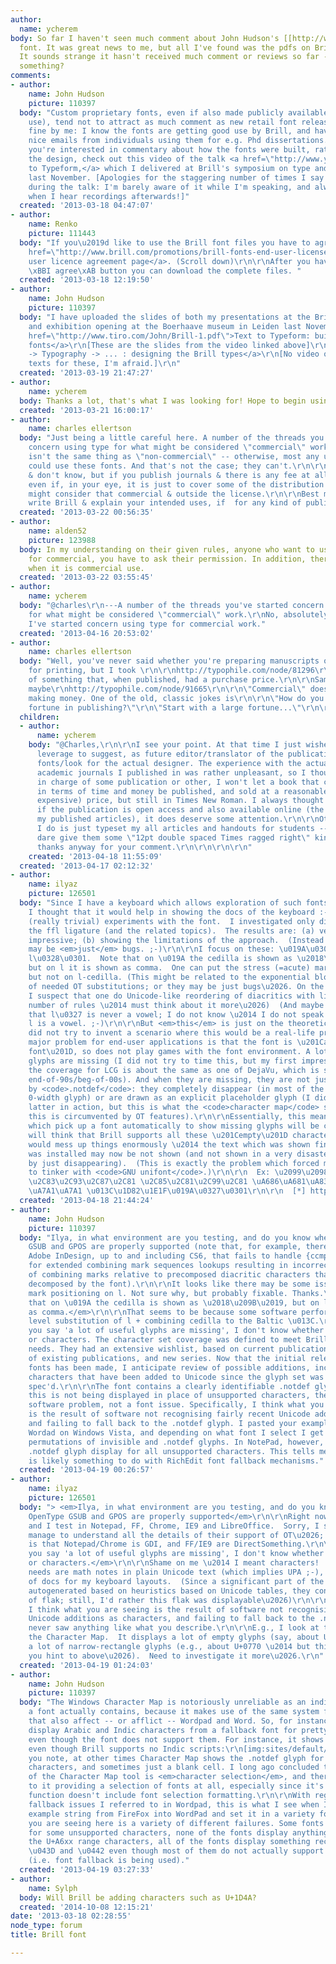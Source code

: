 ```yaml
---
author:
  name: ycherem
body: So far I haven't seen much comment about John Hudson's [[http://www.brill.com/author-gateway/brill-fonts|Brill]]
  font. It was great news to me, but all I've found was the pdfs on Brill's webpage.
  It sounds strange it hasn't received much comment or reviews so far -- or am I missing
  something?
comments:
- author:
    name: John Hudson
    picture: 110397
  body: "Custom proprietary fonts, even if also made publicly available (for non-commercial
    use), tend not to attract as much comment as new retail font releases. Which is
    fine by me: I know the fonts are getting good use by Brill, and have had some
    nice emails from individuals using them for e.g. Phd dissertations.\r\n\r\nIf
    you're interested in commentary about how the fonts were built, rather than about
    the design, check out this video of the talk <a href=\"http://www.youtube.com/watch?v=24-HQ236Tyc\">Text
    to Typeform,</a> which I delivered at Brill's symposium on type and scholarship
    last November. [Apologies for the staggering number of times I say 'um' and 'ur'
    during the talk: I'm barely aware of it while I'm speaking, and always appalled
    when I hear recordings afterwards!]"
  created: '2013-03-18 04:47:07'
- author:
    name: Renko
    picture: 111443
  body: "If you\u2019d like to use the Brill font files you have to agree at the <a
    href=\"http://www.brill.com/promotions/brill-fonts-end-user-license-agreement\">End
    user licence agreement page</a>. (Scroll down)\r\n\r\nAfter you have clicked the
    \xBBI agree\xAB button you can download the complete files. "
  created: '2013-03-18 12:19:50'
- author:
    name: John Hudson
    picture: 110397
  body: "I have uploaded the slides of both my presentations at the Brill symposium
    and exhibition opening at the Boerhaave museum in Leiden last November:\r\n\r\n<a
    href=\"http://www.tiro.com/John/Brill-1.pdf\">Text to Typeform: building the Brill
    fonts</a>\r\n[These are the slides from the video linked above]\r\n\r\n<a href=\"http://www.tiro.com/John/Brill-2.pdf\">Scholarship
    -> Typography -> ... : designing the Brill types</a>\r\n[No video or accompanying
    texts for these, I'm afraid.]\r\n"
  created: '2013-03-19 21:47:27'
- author:
    name: ycherem
  body: Thanks a lot, that's what I was looking for! Hope to begin using it soon.
  created: '2013-03-21 16:00:17'
- author:
    name: charles ellertson
  body: "Just being a little careful here. A number of the threads you've started
    concern using type for what might be considered \"commercial\" work. \"Not-for-Profit\"
    isn't the same thing as \"non-commercial\" -- otherwise, most any university press
    could use these fonts. And that's not the case; they can't.\r\n\r\nI'm not a lawyer
    & don't know, but if you publish journals & there is any fee at all for them,
    even if, in your eye, it is just to cover some of the distribution costs, Brill
    might consider that commercial & outside the license.\r\n\r\nBest might be to
    write Brill & explain your intended uses, if  for any kind of publishing."
  created: '2013-03-22 00:56:35'
- author:
    name: alden52
    picture: 123988
  body: In my understanding on their given rules, anyone who want to use Brill font
    for commercial, you have to ask their permission. In addition, there is charge
    when it is commercial use.
  created: '2013-03-22 03:55:45'
- author:
    name: ycherem
  body: "@charles\r\n---A number of the threads you've started concern using type
    for what might be considered \"commercial\" work.\r\nNo, absolutely NO threads
    I've started concern using type for commercial work."
  created: '2013-04-16 20:53:02'
- author:
    name: charles ellertson
  body: "Well, you've never said whether you're preparing manuscripts or final copy
    for printing, but I took \r\n\r\nhttp://typophile.com/node/81296\r\n\r\nas a possibility
    of something that, when published, had a purchase price.\r\n\r\nSame with\r\nhttp://typophile.com/node/86692\r\n\r\nand
    maybe\r\nhttp://typophile.com/node/91665\r\n\r\n\"Commercial\" doesn't mean you're
    making money. One of the old, classic jokes is\r\n\r\n\"How do you make a small
    fortune in publishing?\"\r\n\"Start with a large fortune...\"\r\n\r\n"
  children:
  - author:
      name: ycherem
    body: "@Charles,\r\n\r\nI see your point. At that time I just wished I had some
      leverage to suggest, as future editor/translator of the publication(s), the
      fonts/look for the actual designer. The experience with the actual design of
      academic journals I published in was rather unpleasant, so I thought, if I'm
      in charge of some publication or other, I won't let a book that cost so much
      in terms of time and money be published, and sold at a reasonable (that is,
      expensive) price, but still in Times New Roman. I always thought that, even
      if the publication is open access and also available online (the case with all
      my published articles), it does deserve some attention.\r\n\r\nOtherwise, all
      I do is just typeset my all articles and handouts for students -- I wouldn't
      dare give them some \"12pt double spaced Times ragged right\" kind of syllabus.\r\n\r\nBut
      thanks anyway for your comment.\r\n\r\n\r\n\r\n"
    created: '2013-04-18 11:55:09'
  created: '2013-04-17 02:12:32'
- author:
    name: ilyaz
    picture: 126501
  body: "Since I have a keyboard which allows exploration of such fonts [*] (and since
    I thought that it would help in showing the docs of the keyboard :-[) I did some
    (really trivial) experiments with the font.  I investigated only diacritics on
    the ffl ligature (and the related topics).  The results are: (a) very nice and
    impressive; (b) showing the limitations of the approach.  (Instead of (b), they
    may be <em>just</em> bugs. ;-)\r\n\r\nI focus on these: \u019A\u0301\u0327 l\u0327\u0301l\u030A\u0301
    l\u0328\u0301.  Note that on \u019A the cedilla is shown as \u2018\u209B\u2019,
    but on l it is shown as comma.  One can put the stress (=acute) mark on l-ogonek,
    but not on l-cedilla. (This might be related to the exponential blowup of number
    of needed OT substitutions; or they may be just bugs\u2026. On the other hand,
    I suspect that one do Unicode-like reordering of diacritics with linearly increasing
    number of rules \u2014 must think about it more\u2026)  (And maybe John just <strong>knows</strong>
    that l\u0327 is never a vowel; I do not know \u2014 I do not speak languages where
    l is a vowel. ;-)\r\n\r\nBut <em>this</em> is just on the theoretical front; I
    did not try to invent a scenario where this would be a real-life problem. The
    major problem for end-user applications is that the font is \u201Ca specialized
    font\u201D, so does not play games with the font environment. A lot of useful
    glyphs are missing (I did not try to time this, but my first impression is that
    the coverage for LCG is about the same as one of DejaVu, which is somewhere about
    end-of-90s/beg-of-00s). And when they are missing, they are not just let be subbed
    by <code>.notdef</code>: they completely disappear (in most of the cases: empty
    0-width glyph) or are drawn as an explicit placeholder glyph (I did not see the
    latter in action, but this is what the <code>character map</code> shows; maybe
    this is circumvented by OT features).\r\n\r\nEssentially, this means that systems
    which pick up a font automatically to show missing glyphs will be confused and
    will think that Brill supports all these \u201Cempty\u201D characters.  Which
    would mess up things enormously \u2014 the text which was shown fine before Brill
    was installed may now be not shown (and not shown in a very disasterous way \u2014
    by just disappearing).  (This is exactly the problem which forced me to start
    to tinker with <code>GNU unifont</code>.)\r\n\r\n  Ex: \u2099\u2098\u2097 \u2C81\u2C97\u2CAB\u2C81
    \u2C83\u2C93\u2C87\u2C81 \u2C85\u2C81\u2C99\u2C81 \uA686\uA681\uA837 \u043D\u2DFA\u0442
    \uA7A1\uA7A1 \u013C\u1D82\u1E1F\u019A\u0327\u0301\r\n\r\n  [*] http://k.ilyaz.org/iz\r\n"
  created: '2013-04-18 21:44:24'
- author:
    name: John Hudson
    picture: 110397
  body: "Ilya, in what environment are you testing, and do you know whether OpenType
    GSUB and GPOS are properly supported (note that, for example, there is a bug in
    Adobe InDesign, up to and including CS6, that fails to handle {ccmp} decompositions
    for extended combining mark sequences lookups resulting in incorrect positioning
    of combining marks relative to precomposed diacritic characters that should be
    decomposed by the font).\r\n\r\nIt looks like there may be some issues with multiple
    mark positioning on l. Not sure why, but probably fixable. Thanks.\r\n\r\n<em>Note
    that on \u019A the cedilla is shown as \u2018\u209B\u2019, but on l it is shown
    as comma.</em>\r\n\r\nThat seems to be because some software performs a character
    level substitution of l + combining cedilla to the Baltic \u013C.\r\n\r\nWhen
    you say 'a lot of useful glyphs are missing', I don't know whether you mean glyphs
    or characters. The character set coverage was defined to meet Brill's publishing
    needs. They had an extensive wishlist, based on current publication lists, review
    of existing publications, and new series. Now that the initial release of the
    fonts has been made, I anticipate review of possible additions, including some
    characters that have been added to Unicode since the glyph set was originally
    spec'd.\r\n\r\nThe font contains a clearly identifiable .notdef glyph, and if
    this is not being displayed in place of unsupported characters, then that is a
    software problem, not a font issue. Specifically, I think what you are seeing
    is the result of software not recognising fairly recent Unicode additions as characters,
    and failing to fall back to the .notdef glyph. I pasted your example string into
    Wordad on Windows Vista, and depending on what font I select I get various different
    permutations of invisible and .notdef glyphs. In NotePad, however, I get consistent
    .notdef glyph display for all unsupported characters. This tells me that the problem
    is likely something to do with RichEdit font fallback mechanisms."
  created: '2013-04-19 00:26:57'
- author:
    name: ilyaz
    picture: 126501
  body: "> <em>Ilya, in what environment are you testing, and do you know whether
    OpenType GSUB and GPOS are properly supported</em>\r\n\r\nRight now I'm on Windows,
    and I test in Notepad, FF, Chrome, IE9 and LibreOffice.  Sorry, I still did not
    manage to understand all the details of their support of OT\u2026; all I know
    is that Notepad/Chrome is GDI, and FF/IE9 are DirectSomething.\r\n\r\n> <em>When
    you say 'a lot of useful glyphs are missing', I don't know whether you mean glyphs
    or characters.</em>\r\n\r\nShame on me \u2014 I meant characters!  My immediate
    needs are math notes in plain Unicode text (which implies UPA ;-), and displaying
    of docs for my keyboard layouts.  (Since a significant part of the layouts is
    autogenerated based on heuristics based on Unicode tables, they contain a lot
    of flak; still, I'd rather this flak was displayable\u2026)\r\n\r\n> <em>Specifically,
    I think what you are seeing is the result of software not recognising fairly recent
    Unicode additions as characters, and failing to fall back to the .notdef glyph.</em>\r\n\r\nI
    never saw anything like what you describe.\r\n\r\nE.g., I look at the font in
    the Character Map.  It displays a lot of empty glyphs (say, about U+04da) and
    a lot of narrow-rectangle glyphs (e.g., about U+0770 \u2014 but this may be what
    you hint to above\u2026).  Need to investigate it more\u2026.\r\n"
  created: '2013-04-19 01:24:03'
- author:
    name: John Hudson
    picture: 110397
  body: "The Windows Character Map is notoriously unreliable as an indicator of what
    a font actually contains, because it makes use of the same system fallback mechanisms
    that also affect -- or afflict -- Wordpad and Word. So, for instance, it will
    display Arabic and Indic characters from a fallback font for pretty much any font,
    even though the font does not support them. For instance, it shows this for Brill,
    even though Brill supports no Indic scripts:\r\n[img:sites/default/files/old-images/charmapsucks_6649.png]\r\n\r\nAs
    you note, at other times Character Map shows the .notdef glyph for unsupported
    characters, and sometimes just a blank cell. I long ago concluded that the purpose
    of the Character Map tool is <em>character selection</em>, and there's no point
    to it providing a selection of fonts at all, especially since it's copy-to-clipboard
    function doesn't include font selection formatting.\r\n\r\nWith regard to the
    fallback issues I referred to in Wordpad, this is what I see when I copy your
    example string from FireFox into WordPad and set it in a variety font fonts:\r\n[img:sites/default/files/old-images/fallbacksucks_3977.png]\r\n\r\nWhat
    you are seeing here is a variety of different failures. Some fonts display .notdef
    for some unsupported characters, none of the fonts display anything at all for
    the U+A6xx range characters, all of the fonts display something recognisable for
    \u043D and \u0442 even though most of them do not actually support those characters
    (i.e. font fallback is being used)."
  created: '2013-04-19 03:27:33'
- author:
    name: Sylph
  body: Will Brill be adding characters such as U+1D4A?
  created: '2014-10-08 12:15:21'
date: '2013-03-18 02:28:55'
node_type: forum
title: Brill font

---
```

